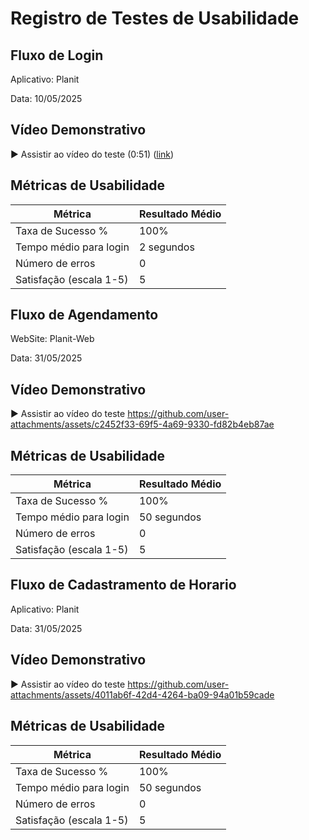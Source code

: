 # Registro de Testes de Usabilidade
## Fluxo de Login
Aplicativo: Planit

Data: 10/05/2025

## Vídeo Demonstrativo
▶️ Assistir ao vídeo do teste (0:51) 
([link](https://github.com/user-attachments/assets/a39d7be2-3e0c-4a8d-b804-fd9f3af314bf))

## Métricas de Usabilidade
| Métrica | Resultado Médio |
|----------|----------------|
| Taxa de Sucesso % | 100% |
| Tempo médio para login | 2 segundos |
| Número de erros | 0 |
| Satisfação (escala 1-5) | 5 |




## Fluxo de Agendamento
WebSite: Planit-Web

Data: 31/05/2025

## Vídeo Demonstrativo
▶️ Assistir ao vídeo do teste 
https://github.com/user-attachments/assets/c2452f33-69f5-4a69-9330-fd82b4eb87ae

## Métricas de Usabilidade
| Métrica | Resultado Médio |
|----------|----------------|
| Taxa de Sucesso % | 100% |
| Tempo médio para login | 50 segundos |
| Número de erros | 0 |
| Satisfação (escala 1-5) | 5 |



## Fluxo de Cadastramento de Horario 
Aplicativo: Planit

Data: 31/05/2025

## Vídeo Demonstrativo
▶️ Assistir ao vídeo do teste 
https://github.com/user-attachments/assets/4011ab6f-42d4-4264-ba09-94a01b59cade


## Métricas de Usabilidade
| Métrica | Resultado Médio |
|----------|----------------|
| Taxa de Sucesso % | 100% |
| Tempo médio para login | 50 segundos |
| Número de erros | 0 |
| Satisfação (escala 1-5) | 5 |
